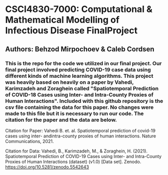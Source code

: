# CSCI4830-7000: Computational & Mathematical Modelling of Infectious Disease FinalProject
## Authors: Behzod Mirpochoev & Caleb Cordsen
### This is the repo for the code we utilized in our final project. Our final project involved predicting COVID-19 case data using different kinds of machine learning algorithms. This project was heavily based on heavily on a paper by Vahedi, Karimzadeh and Zoraghein called "Spatiotemporal Prediction of COVID-18 Cases using Inter- and Intra-County Proxies of Human Interactions". Included with this github repository is the csv file containing the data for this paper. No changes were made to this file but it is necessary to run our code. The citation for the paper and the data are below.

Citation for Paper: 
Vahedi B. et. al. Spatiotemporal prediction of covid-19 cases using inter- andintra-county proxies of human interactions. Nature Communications, 2021.

Citation for Data: 
Vahedi, B., Karimzadeh, M., & Zoraghein, H. (2021). Spatiotemporal Prediction of COVID-19 Cases using Inter- and Intra-County Proxies of Human Interactions (dataset) (v1.0) [Data set]. Zenodo. https://doi.org/10.5281/zenodo.5542643
